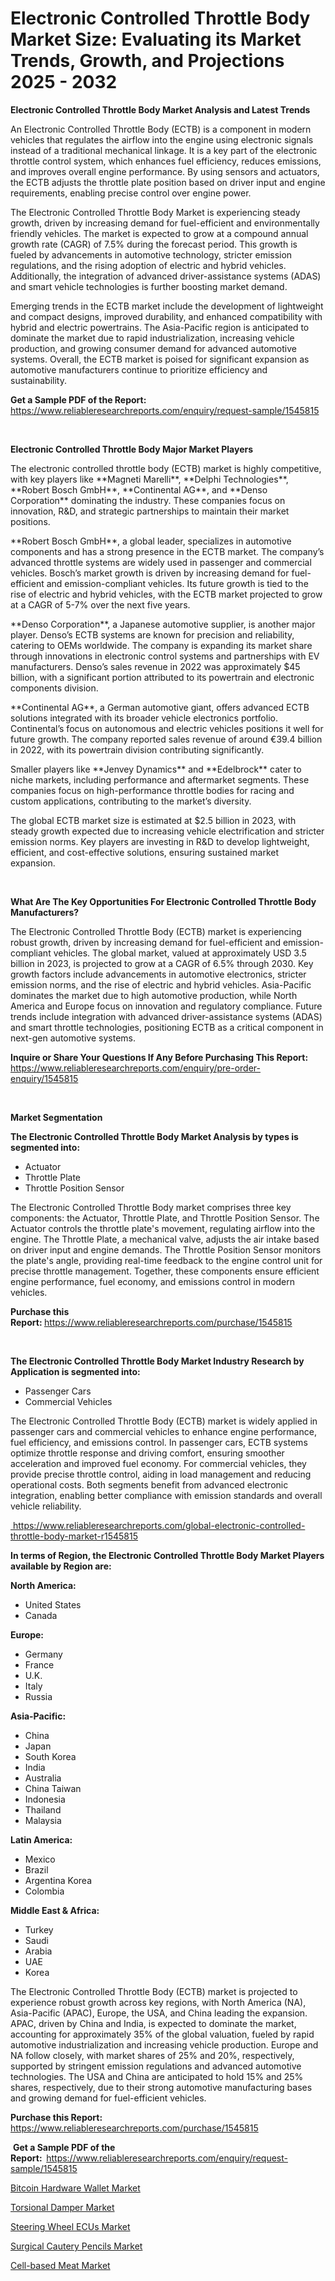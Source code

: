<p><h1>Electronic Controlled Throttle Body Market Size: Evaluating its Market Trends, Growth, and Projections 2025 - 2032</h1></p><p><strong>Electronic Controlled Throttle Body Market Analysis and Latest Trends</strong></p>
<p><p>An Electronic Controlled Throttle Body (ECTB) is a component in modern vehicles that regulates the airflow into the engine using electronic signals instead of a traditional mechanical linkage. It is a key part of the electronic throttle control system, which enhances fuel efficiency, reduces emissions, and improves overall engine performance. By using sensors and actuators, the ECTB adjusts the throttle plate position based on driver input and engine requirements, enabling precise control over engine power.</p><p>The Electronic Controlled Throttle Body Market is experiencing steady growth, driven by increasing demand for fuel-efficient and environmentally friendly vehicles. The market is expected to grow at a compound annual growth rate (CAGR) of 7.5% during the forecast period. This growth is fueled by advancements in automotive technology, stricter emission regulations, and the rising adoption of electric and hybrid vehicles. Additionally, the integration of advanced driver-assistance systems (ADAS) and smart vehicle technologies is further boosting market demand.</p><p>Emerging trends in the ECTB market include the development of lightweight and compact designs, improved durability, and enhanced compatibility with hybrid and electric powertrains. The Asia-Pacific region is anticipated to dominate the market due to rapid industrialization, increasing vehicle production, and growing consumer demand for advanced automotive systems. Overall, the ECTB market is poised for significant expansion as automotive manufacturers continue to prioritize efficiency and sustainability.</p></p>
<p><strong>Get a Sample PDF of the Report:&nbsp;</strong> <a href="https://www.reliableresearchreports.com/enquiry/request-sample/1545815?utm_campaign=114&utm_medium=2&utm_source=Github&utm_content=ia&utm_term=23012025&utm_id=electronic-controlled-throttle-body">https://www.reliableresearchreports.com/enquiry/request-sample/1545815</a></p>
<p>&nbsp;</p>
<p><strong>Electronic Controlled Throttle Body Major Market Players</strong></p>
<p><p>The electronic controlled throttle body (ECTB) market is highly competitive, with key players like **Magneti Marelli**, **Delphi Technologies**, **Robert Bosch GmbH**, **Continental AG**, and **Denso Corporation** dominating the industry. These companies focus on innovation, R&D, and strategic partnerships to maintain their market positions.</p><p>**Robert Bosch GmbH**, a global leader, specializes in automotive components and has a strong presence in the ECTB market. The company’s advanced throttle systems are widely used in passenger and commercial vehicles. Bosch’s market growth is driven by increasing demand for fuel-efficient and emission-compliant vehicles. Its future growth is tied to the rise of electric and hybrid vehicles, with the ECTB market projected to grow at a CAGR of 5-7% over the next five years.</p><p>**Denso Corporation**, a Japanese automotive supplier, is another major player. Denso’s ECTB systems are known for precision and reliability, catering to OEMs worldwide. The company is expanding its market share through innovations in electronic control systems and partnerships with EV manufacturers. Denso’s sales revenue in 2022 was approximately $45 billion, with a significant portion attributed to its powertrain and electronic components division.</p><p>**Continental AG**, a German automotive giant, offers advanced ECTB solutions integrated with its broader vehicle electronics portfolio. Continental’s focus on autonomous and electric vehicles positions it well for future growth. The company reported sales revenue of around €39.4 billion in 2022, with its powertrain division contributing significantly.</p><p>Smaller players like **Jenvey Dynamics** and **Edelbrock** cater to niche markets, including performance and aftermarket segments. These companies focus on high-performance throttle bodies for racing and custom applications, contributing to the market’s diversity.</p><p>The global ECTB market size is estimated at $2.5 billion in 2023, with steady growth expected due to increasing vehicle electrification and stricter emission norms. Key players are investing in R&D to develop lightweight, efficient, and cost-effective solutions, ensuring sustained market expansion.</p></p>
<p>&nbsp;</p>
<p><strong>What Are The Key Opportunities For Electronic Controlled Throttle Body Manufacturers?</strong></p>
<p><p>The Electronic Controlled Throttle Body (ECTB) market is experiencing robust growth, driven by increasing demand for fuel-efficient and emission-compliant vehicles. The global market, valued at approximately USD 3.5 billion in 2023, is projected to grow at a CAGR of 6.5% through 2030. Key growth factors include advancements in automotive electronics, stricter emission norms, and the rise of electric and hybrid vehicles. Asia-Pacific dominates the market due to high automotive production, while North America and Europe focus on innovation and regulatory compliance. Future trends include integration with advanced driver-assistance systems (ADAS) and smart throttle technologies, positioning ECTB as a critical component in next-gen automotive systems.</p></p>
<p><strong>Inquire or Share Your Questions If Any Before Purchasing This Report:</strong> <a href="https://www.reliableresearchreports.com/enquiry/pre-order-enquiry/1545815?utm_campaign=114&utm_medium=2&utm_source=Github&utm_content=ia&utm_term=23012025&utm_id=electronic-controlled-throttle-body">https://www.reliableresearchreports.com/enquiry/pre-order-enquiry/1545815</a></p>
<p>&nbsp;</p>
<p><strong>Market Segmentation</strong></p>
<p><strong>The Electronic Controlled Throttle Body Market Analysis by types is segmented into:</strong></p>
<p><ul><li>Actuator</li><li>Throttle Plate</li><li>Throttle Position Sensor</li></ul></p>
<p><p>The Electronic Controlled Throttle Body market comprises three key components: the Actuator, Throttle Plate, and Throttle Position Sensor. The Actuator controls the throttle plate's movement, regulating airflow into the engine. The Throttle Plate, a mechanical valve, adjusts the air intake based on driver input and engine demands. The Throttle Position Sensor monitors the plate's angle, providing real-time feedback to the engine control unit for precise throttle management. Together, these components ensure efficient engine performance, fuel economy, and emissions control in modern vehicles.</p></p>
<p><strong>Purchase this Report:&nbsp;</strong><a href="https://www.reliableresearchreports.com/purchase/1545815?utm_campaign=114&utm_medium=2&utm_source=Github&utm_content=ia&utm_term=23012025&utm_id=electronic-controlled-throttle-body">https://www.reliableresearchreports.com/purchase/1545815</a></p>
<p>&nbsp;</p>
<p><strong>The Electronic Controlled Throttle Body Market Industry Research by Application is segmented into:</strong></p>
<p><ul><li>Passenger Cars</li><li>Commercial Vehicles</li></ul></p>
<p><p>The Electronic Controlled Throttle Body (ECTB) market is widely applied in passenger cars and commercial vehicles to enhance engine performance, fuel efficiency, and emissions control. In passenger cars, ECTB systems optimize throttle response and driving comfort, ensuring smoother acceleration and improved fuel economy. For commercial vehicles, they provide precise throttle control, aiding in load management and reducing operational costs. Both segments benefit from advanced electronic integration, enabling better compliance with emission standards and overall vehicle reliability.</p></p>
<p><a href="https://www.reliableresearchreports.com/global-electronic-controlled-throttle-body-market-r1545815?utm_campaign=114&utm_medium=2&utm_source=Github&utm_content=ia&utm_term=23012025&utm_id=electronic-controlled-throttle-body">&nbsp;https://www.reliableresearchreports.com/global-electronic-controlled-throttle-body-market-r1545815</a></p>
<p><strong>In terms of Region, the Electronic Controlled Throttle Body Market Players available by Region are:</strong></p>
<p>
    <p> <strong> North America: </strong>
        <ul>
            <li>United States</li>
            <li>Canada</li>
        </ul>
        </p> 
    <p> <strong> Europe: </strong>
        <ul>
            <li>Germany</li>
            <li>France</li>
            <li>U.K.</li>
            <li>Italy</li>
            <li>Russia</li>
        </ul>
        </p> 
    <p> <strong> Asia-Pacific: </strong>
        <ul>
            <li>China</li>
            <li>Japan</li>
            <li>South Korea</li>
            <li>India</li>
            <li>Australia</li>
            <li>China Taiwan</li>
            <li>Indonesia</li>
            <li>Thailand</li>
            <li>Malaysia</li>
        </ul>
        </p> 
    <p> <strong> Latin America: </strong>
        <ul>
            <li>Mexico</li>
            <li>Brazil</li>
            <li>Argentina Korea</li>
            <li>Colombia</li>
        </ul>
        </p> 
    <p> <strong> Middle East & Africa: </strong>
        <ul>
            <li>Turkey</li>
            <li>Saudi</li>
            <li>Arabia</li>
            <li>UAE</li>
            <li>Korea</li>
        </ul>
    </p>
    </p>
<p><p>The Electronic Controlled Throttle Body (ECTB) market is projected to experience robust growth across key regions, with North America (NA), Asia-Pacific (APAC), Europe, the USA, and China leading the expansion. APAC, driven by China and India, is expected to dominate the market, accounting for approximately 35% of the global valuation, fueled by rapid automotive industrialization and increasing vehicle production. Europe and NA follow closely, with market shares of 25% and 20%, respectively, supported by stringent emission regulations and advanced automotive technologies. The USA and China are anticipated to hold 15% and 25% shares, respectively, due to their strong automotive manufacturing bases and growing demand for fuel-efficient vehicles.</p></p>
<p><strong>Purchase this Report: </strong><a href="https://www.reliableresearchreports.com/purchase/1545815?utm_campaign=114&utm_medium=2&utm_source=Github&utm_content=ia&utm_term=23012025&utm_id=electronic-controlled-throttle-body">https://www.reliableresearchreports.com/purchase/1545815</a></p>
<p>&nbsp;<strong>Get a Sample PDF of the Report:&nbsp;&nbsp;</strong><a href="https://www.reliableresearchreports.com/enquiry/request-sample/1545815?utm_campaign=114&utm_medium=2&utm_source=Github&utm_content=ia&utm_term=23012025&utm_id=electronic-controlled-throttle-body">https://www.reliableresearchreports.com/enquiry/request-sample/1545815</a></p>
<p><strong></strong></p>
<p><p><a href="https://www.linkedin.com/pulse/driving-forces-global-bitcoin-hardware-wallet-market-trends-vhxwc?utm_campaign=114&utm_medium=2&utm_source=Github&utm_content=ia&utm_term=23012025&utm_id=electronic-controlled-throttle-body">Bitcoin Hardware Wallet Market</a></p><p><a href="https://github.com/MonroeBullock54/Market-Research-Report-List-1/blob/main/torsional-damper-market.md?utm_campaign=114&utm_medium=2&utm_source=Github&utm_content=ia&utm_term=23012025&utm_id=electronic-controlled-throttle-body">Torsional Damper Market</a></p><p><a href="https://github.com/shondapmbau/Market-Research-Report-List-1/blob/main/steering-wheel-ecus-market.md?utm_campaign=114&utm_medium=2&utm_source=Github&utm_content=ia&utm_term=23012025&utm_id=electronic-controlled-throttle-body">Steering Wheel ECUs Market</a></p><p><a href="https://www.linkedin.com/pulse/future-surgical-cautery-pencils-latest-trends-development-gvxxf?utm_campaign=114&utm_medium=2&utm_source=Github&utm_content=ia&utm_term=23012025&utm_id=electronic-controlled-throttle-body">Surgical Cautery Pencils Market</a></p><p><a href="https://www.linkedin.com/pulse/market-size-growth-cell-based-meat-markrt-upcoming-years-mkk8e?utm_campaign=114&utm_medium=2&utm_source=Github&utm_content=ia&utm_term=23012025&utm_id=electronic-controlled-throttle-body">Cell-based Meat Market</a></p></p>